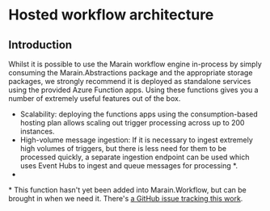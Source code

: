 # Hosted workflow architecture

## Introduction

Whilst it is possible to use the Marain workflow engine in-process by simply consuming the Marain.Abstractions package and the appropriate storage packages, we strongly recommend it is deployed as standalone services using the provided Azure Function apps. Using these functions gives you a number of extremely useful features out of the box.

- Scalability: deploying the functions apps using the consumption-based hosting plan allows scaling out trigger processing across up to 200 instances.
- High-volume message ingestion: If it is necessary to ingest extremely high volumes of triggers, but there is less need for them to be processed quickly, a separate ingestion endpoint can be used which uses Event Hubs to ingest and queue messages for processing *.
-


\* This function hasn't yet been added into Marain.Workflow, but can be brought in when we need it. There's [a GitHub issue tracking this work](https://github.com/marain-dotnet/Marain.Workflow/issues/102).